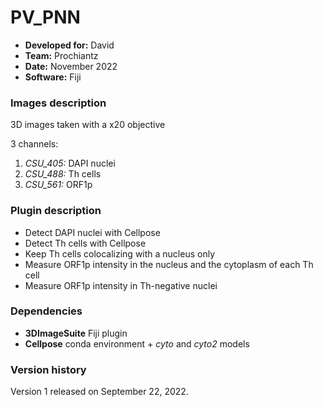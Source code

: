 # PV_PNN

* **Developed for:** David
* **Team:** Prochiantz
* **Date:** November 2022
* **Software:** Fiji



### Images description

3D images taken with a x20 objective

3 channels:
  1. *CSU_405:* DAPI nuclei
  2. *CSU_488:* Th cells 
  3. *CSU_561:* ORF1p

### Plugin description

* Detect DAPI nuclei with Cellpose
* Detect Th cells with Cellpose
* Keep Th cells colocalizing with a nucleus only
* Measure ORF1p intensity in the nucleus and the cytoplasm of each Th cell
* Measure ORF1p intensity in Th-negative nuclei


### Dependencies

* **3DImageSuite** Fiji plugin
* **Cellpose** conda environment + *cyto* and *cyto2* models

### Version history

Version 1 released on September 22, 2022.

